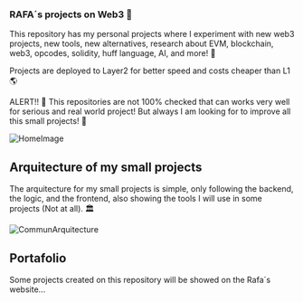 ### RAFA´s projects on Web3 🦄

This repository has my personal projects where I experiment with new web3 projects, new tools, new alternatives, research about EVM, blockchain, web3, opcodes, solidity, huff language, AI, and more! 🚀

Projects are deployed to Layer2 for better speed and costs cheaper than L1 🌎

ALERT!! 🚨
This repositories are not 100% checked that can works very well for serious and real world project!
But always I am looking for to improve all this small projects! 📝

![HomeImage](https://raw.githubusercontent.com/RafaBlockDev/Personsal-Web3-Projects/main/Tools/images/HomeImage.jpg)

## Arquitecture of my small projects

The arquitecture for my small projects is simple, only following the backend, the logic, and the frontend, also showing the tools I will use in some projects (Not at all). 🏛

![CommunArquitecture](https://raw.githubusercontent.com/RafaBlockDev/Personsal-Web3-Projects/main/Tools/images/Commun_Arquitecture.png)

## Portafolio

Some projects created on this repository will be showed on the Rafa´s website...



